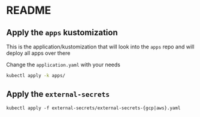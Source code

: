 # README

## Apply the `apps` kustomization

This is the application/kustomization that will look into the `apps` repo and will deploy all apps over there

Change the `application.yaml` with your needs

```bash
kubectl apply -k apps/
```

## Apply the `external-secrets`

```
kubectl apply -f external-secrets/external-secrets-{gcp|aws}.yaml
```
